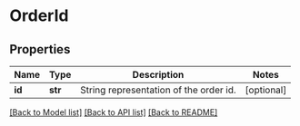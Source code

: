 # OrderId

## Properties
Name | Type | Description | Notes
------------ | ------------- | ------------- | -------------
**id** | **str** | String representation of the order id. | [optional] 

[[Back to Model list]](../README.md#documentation-for-models) [[Back to API list]](../README.md#documentation-for-api-endpoints) [[Back to README]](../README.md)



